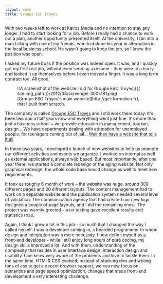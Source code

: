 ```yaml
---
layout: work
title: Groupe ESC Troyes
---
```

With two weeks left to work at Kairos Media and no intention to stay any longer, I had to start looking for a job. Before I really had a chance to work out a plan, another opportunity presented itself. At the university, I ran into a man talking with one of my friends, who had done his year in alternation in the local business school. He wasn't going to keep the job, so I knew the position was open.

I asked my future boss if the position was indeed open. It was, and I quickly got my first real job, without even sending a resume - they were in a hurry and looked it up themselves before I even moved a finger. it was a long term contract too. All good.

<figure>
	![A screenshot of the website I did for Groupe ESC Troyes]({{ site.img_path }}/2012/08/screenget-300x181.png)
	<figcaption>
		[Groupe ESC Troyes's main website](http://get-formation.fr), that I built from scratch.
	</figcaption>
</figure>

The company is called [Groupe ESC Troyes](http://get-formation.fr/ "Groupe ESC Troyes") and I still work there today. It's been two and a half years now and everything went just fine. It's more than just a business school ~ we provide education in management, tourism, design… We have departments dealing with education for unemployed people, for teenagers coming out of jail… [Well they have a website that tells it all](http://get-formation.fr/groupe-esc-troyes).

In those two years, I developed a bunch of new websites to help us promote our different activities and events we organize. I worked on internal as well as external applications, always web based. But most importantly, after one year there, we started a complete redesign of the aging website. Not only graphical redesign, the whole code base would change as well to meet new requirements.

It took us roughly 6 month of work – the website was huge, around 300 different pages and 20 different layouts. The content management had to work on a separate website and the publication system needed several level of validation. The communication agency that had created our new logo designed a couple of page layouts, and I did the remaining ones.  The project was warmly greeted – user testing gave excellent results and statistics rose.

Again, I think I grew a lot in this job - so much that I changed the way I called myself. I was a developer coming in, a bearded programmer to whom design and integration was a mere necessity. I now define myself as a front-end developer - while I still enjoy long hours of pure coding, my design skills improved a lot. And with them, understanding of the complexity that resides in user interface design, interaction design and usability. I am know very aware of the problems and love to tackle them. In the same time, HTMl &amp; CSS evolved; instead of stacking divs and writing tons of css to get a decent browser support, we can now focus on semantics and page speed optimization, changes that made front-end development a very interesting challenge.